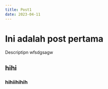 ```yaml
---
title: Post1
date: 2023-04-11
---
```


# Ini adalah post pertama

Descriptipn wfsdgsagw

<!--dfshgsdfg-->


## hihi

### hihiihihih
